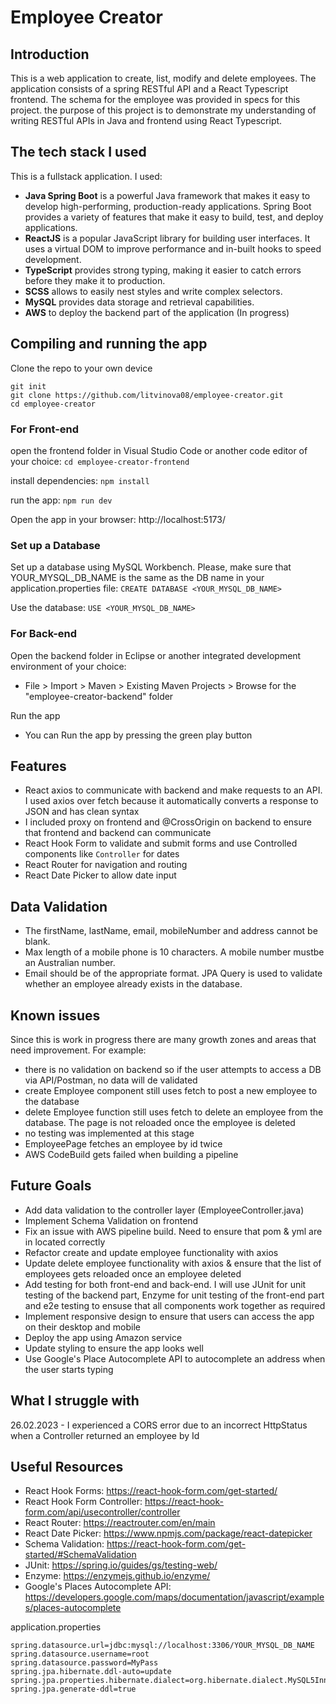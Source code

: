 # Employee Creator

## Introduction
This is a web application to create, list, modify and delete employees. The application consists of a spring
RESTful API and a React Typescript frontend. The schema for
the employee was provided in specs for this project. 
the purpose of this project is to demonstrate my understanding of writing RESTful APIs in Java and frontend using React Typescript.

## The tech stack I used
This is a fullstack application. I used:
- **Java Spring Boot** is a powerful Java framework that makes it easy to develop high-performing, production-ready applications. 
Spring Boot provides a variety of features that make it easy to build, test, and deploy applications.
- **ReactJS** is a popular JavaScript library for building user interfaces. It uses a virtual DOM to improve performance and in-built hooks to speed development.
- **TypeScript** provides strong typing, making it easier to catch errors before they make it to production.
- **SCSS** allows to easily nest styles and write complex selectors.
- **MySQL** provides data storage and retrieval capabilities.
- **AWS** to deploy the backend part of the application (In progress)

## Compiling and running the app
Clone the repo to your own device
```
git init
git clone https://github.com/litvinova08/employee-creator.git
cd employee-creator
```

### For Front-end
open the frontend folder in Visual Studio Code or another code editor of your choice:
`cd employee-creator-frontend`

install dependencies:
`npm install`

run the app:
`npm run dev`

Open the app in your browser: http://localhost:5173/ 

### Set up a Database
Set up a database using MySQL Workbench. Please, make sure that YOUR_MYSQL_DB_NAME is the same as the DB name in your application.properties file:
`CREATE DATABASE <YOUR_MYSQL_DB_NAME>`

Use the database:
`USE <YOUR_MYSQL_DB_NAME>`

### For Back-end
Open the backend folder in Eclipse or another integrated development environment of your choice:
- File > Import > Maven > Existing Maven Projects > Browse for the "employee-creator-backend" folder

Run the app
- You can Run the app by pressing the green play button


## Features
- React axios to communicate with backend and make requests to an API. I used axios over fetch because it automatically converts a response to JSON
and has clean syntax
- I included proxy on frontend and @CrossOrigin on backend to ensure that frontend and backend can communicate
- React Hook Form to validate and submit forms and use Controlled components like `Controller` for dates
- React Router for navigation and routing
- React Date Picker to allow date input

## Data Validation
 - The firstName, lastName, email, mobileNumber and address cannot be blank.
 - Max length of a mobile phone is 10 characters. A mobile number mustbe an Australian number.
 - Email should be of the appropriate format. JPA Query is used to validate whether an employee already exists in the database. 

## Known issues
Since this is work in progress there are many growth zones and areas that need improvement. For example: 
- there is no validation on backend so if the user attempts to access a DB via API/Postman, no data will de validated
- create Employee component still uses fetch to post a new employee to the database 
- delete Employee function still uses fetch to delete an employee from the database. The page is not reloaded once the employee is deleted
- no testing was implemented at this stage
- EmployeePage fetches an employee by id twice
- AWS CodeBuild gets failed when building a pipeline

## Future Goals
- Add data validation to the controller layer (EmployeeController.java)
- Implement Schema Validation on frontend
- Fix an issue with AWS pipeline build. Need to ensure that pom & yml are in located correctly
- Refactor create and update employee functionality with axios 
- Update delete employee functionality with axios & ensure that the list of employees gets reloaded once an employee deleted
- Add testing for both front-end and back-end. I will use JUnit for unit testing of the backend part, Enzyme for unit testing of the front-end part and e2e testing to ensuse that all components work together as required  
- Implement responsive design to ensure that users can access the app on their desktop and mobile
- Deploy the app using Amazon service
- Update styling to ensure the app looks well
- Use Google's Place Autocomplete API to autocomplete an address when the user starts typing

## What I struggle with
26.02.2023 - I experienced a CORS error due to an incorrect HttpStatus when a Controller returned an employee by Id 

## Useful Resources

- React Hook Forms: https://react-hook-form.com/get-started/ 
- React Hook Form Controller: https://react-hook-form.com/api/usecontroller/controller
- React Router: https://reactrouter.com/en/main 
- React Date Picker: https://www.npmjs.com/package/react-datepicker 
- Schema Validation: https://react-hook-form.com/get-started/#SchemaValidation
- JUnit: https://spring.io/guides/gs/testing-web/
- Enzyme: https://enzymejs.github.io/enzyme/
- Google's Places Autocomplete API: https://developers.google.com/maps/documentation/javascript/examples/places-autocomplete

application.properties
```
spring.datasource.url=jdbc:mysql://localhost:3306/YOUR_MYSQL_DB_NAME
spring.datasource.username=root
spring.datasource.password=MyPass
spring.jpa.hibernate.ddl-auto=update
spring.jpa.properties.hibernate.dialect=org.hibernate.dialect.MySQL5InnoDBDialect
spring.jpa.generate-ddl=true
```
